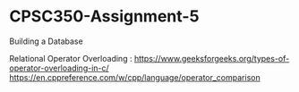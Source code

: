# CPSC350-Assignment-5
Building a Database


Relational Operator Overloading : https://www.geeksforgeeks.org/types-of-operator-overloading-in-c/
https://en.cppreference.com/w/cpp/language/operator_comparison
